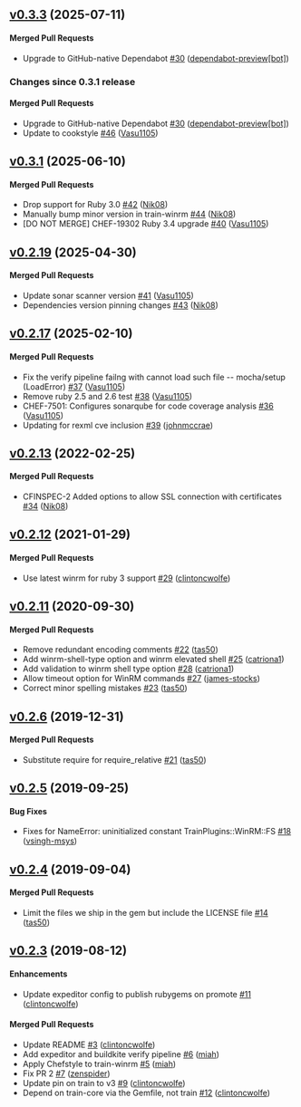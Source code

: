 <!-- latest_release 0.3.3 -->
## [v0.3.3](https://github.com/inspec/train-winrm/tree/v0.3.3) (2025-07-11)

#### Merged Pull Requests
- Upgrade to GitHub-native Dependabot [#30](https://github.com/inspec/train-winrm/pull/30) ([dependabot-preview[bot]](https://github.com/dependabot-preview[bot]))
<!-- latest_release -->

<!-- release_rollup since=0.3.1 -->
### Changes since 0.3.1 release

#### Merged Pull Requests
- Upgrade to GitHub-native Dependabot [#30](https://github.com/inspec/train-winrm/pull/30) ([dependabot-preview[bot]](https://github.com/dependabot-preview[bot])) <!-- 0.3.3 -->
- Update to cookstyle [#46](https://github.com/inspec/train-winrm/pull/46) ([Vasu1105](https://github.com/Vasu1105)) <!-- 0.3.2 -->
<!-- release_rollup -->

<!-- latest_stable_release -->
## [v0.3.1](https://github.com/inspec/train-winrm/tree/v0.3.1) (2025-06-10)

#### Merged Pull Requests
- Drop support for Ruby 3.0  [#42](https://github.com/inspec/train-winrm/pull/42) ([Nik08](https://github.com/Nik08))
- Manually bump minor version in train-winrm [#44](https://github.com/inspec/train-winrm/pull/44) ([Nik08](https://github.com/Nik08))
- [DO NOT MERGE] CHEF-19302 Ruby 3.4 upgrade [#40](https://github.com/inspec/train-winrm/pull/40) ([Vasu1105](https://github.com/Vasu1105))
<!-- latest_stable_release -->

## [v0.2.19](https://github.com/inspec/train-winrm/tree/v0.2.19) (2025-04-30)

#### Merged Pull Requests
- Update sonar scanner version [#41](https://github.com/inspec/train-winrm/pull/41) ([Vasu1105](https://github.com/Vasu1105))
- Dependencies version pinning changes [#43](https://github.com/inspec/train-winrm/pull/43) ([Nik08](https://github.com/Nik08))

## [v0.2.17](https://github.com/inspec/train-winrm/tree/v0.2.17) (2025-02-10)

#### Merged Pull Requests
- Fix the verify pipeline failng with cannot load such file -- mocha/setup (LoadError) [#37](https://github.com/inspec/train-winrm/pull/37) ([Vasu1105](https://github.com/Vasu1105))
- Remove ruby 2.5 and 2.6 test  [#38](https://github.com/inspec/train-winrm/pull/38) ([Vasu1105](https://github.com/Vasu1105))
- CHEF-7501: Configures sonarqube for code coverage analysis [#36](https://github.com/inspec/train-winrm/pull/36) ([Vasu1105](https://github.com/Vasu1105))
- Updating for rexml cve inclusion [#39](https://github.com/inspec/train-winrm/pull/39) ([johnmccrae](https://github.com/johnmccrae))

## [v0.2.13](https://github.com/inspec/train-winrm/tree/v0.2.13) (2022-02-25)

#### Merged Pull Requests
- CFINSPEC-2 Added options to allow SSL connection with certificates [#34](https://github.com/inspec/train-winrm/pull/34) ([Nik08](https://github.com/Nik08))

## [v0.2.12](https://github.com/inspec/train-winrm/tree/v0.2.12) (2021-01-29)

#### Merged Pull Requests
- Use latest winrm for ruby 3 support [#29](https://github.com/inspec/train-winrm/pull/29) ([clintoncwolfe](https://github.com/clintoncwolfe))

## [v0.2.11](https://github.com/inspec/train-winrm/tree/v0.2.11) (2020-09-30)

#### Merged Pull Requests
- Remove redundant encoding comments [#22](https://github.com/inspec/train-winrm/pull/22) ([tas50](https://github.com/tas50))
- Add winrm-shell-type option and winrm elevated shell [#25](https://github.com/inspec/train-winrm/pull/25) ([catriona1](https://github.com/catriona1))
- Add validation to winrm shell type option [#28](https://github.com/inspec/train-winrm/pull/28) ([catriona1](https://github.com/catriona1))
- Allow timeout option for WinRM commands [#27](https://github.com/inspec/train-winrm/pull/27) ([james-stocks](https://github.com/james-stocks))
- Correct minor spelling mistakes [#23](https://github.com/inspec/train-winrm/pull/23) ([tas50](https://github.com/tas50))

## [v0.2.6](https://github.com/inspec/train-winrm/tree/v0.2.6) (2019-12-31)

#### Merged Pull Requests
- Substitute require for require_relative [#21](https://github.com/inspec/train-winrm/pull/21) ([tas50](https://github.com/tas50))

## [v0.2.5](https://github.com/inspec/train-winrm/tree/v0.2.5) (2019-09-25)

#### Bug Fixes
- Fixes for NameError: uninitialized constant TrainPlugins::WinRM::FS [#18](https://github.com/inspec/train-winrm/pull/18) ([vsingh-msys](https://github.com/vsingh-msys))

## [v0.2.4](https://github.com/inspec/train-winrm/tree/v0.2.4) (2019-09-04)

#### Merged Pull Requests
- Limit the files we ship in the gem but include the LICENSE file [#14](https://github.com/inspec/train-winrm/pull/14) ([tas50](https://github.com/tas50))

## [v0.2.3](https://github.com/inspec/train-winrm/tree/v0.2.3) (2019-08-12)

#### Enhancements
- Update expeditor config to publish rubygems on promote [#11](https://github.com/inspec/train-winrm/pull/11) ([clintoncwolfe](https://github.com/clintoncwolfe))

#### Merged Pull Requests
- Update README [#3](https://github.com/inspec/train-winrm/pull/3) ([clintoncwolfe](https://github.com/clintoncwolfe))
- Add expeditor and buildkite verify pipeline [#6](https://github.com/inspec/train-winrm/pull/6) ([miah](https://github.com/miah))
- Apply Chefstyle to train-winrm [#5](https://github.com/inspec/train-winrm/pull/5) ([miah](https://github.com/miah))
- Fix PR 2 [#7](https://github.com/inspec/train-winrm/pull/7) ([zenspider](https://github.com/zenspider))
- Update pin on train to v3 [#9](https://github.com/inspec/train-winrm/pull/9) ([clintoncwolfe](https://github.com/clintoncwolfe))
- Depend on train-core via the Gemfile, not train [#12](https://github.com/inspec/train-winrm/pull/12) ([clintoncwolfe](https://github.com/clintoncwolfe))